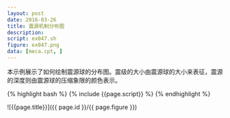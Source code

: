 ```yaml
---
layout: post
date: 2016-03-26
title: 震源机制分布图
description:
script: ex047.sh
figure: ex047.png
data: [meca.cpt, ]
---
```


本示例展示了如何绘制震源球的分布图。震级的大小由震源球的大小来表征，震源的深度则由震源球的压缩象限的颜色表示。

{% highlight bash %}
{% include {{page.script}} %}
{% endhighlight %}

![{{page.title}}]({{ page.id }}/{{ page.figure }})
